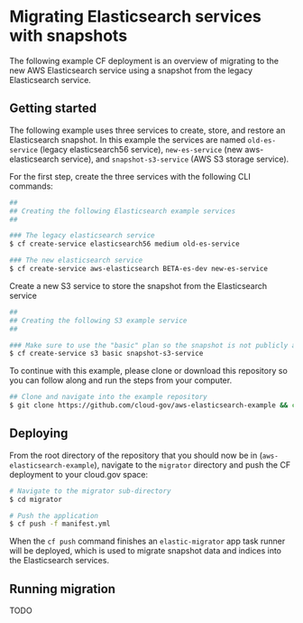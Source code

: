 Migrating Elasticsearch services with snapshots
===============================================

The following example CF deployment is an overview of migrating to the new AWS Elasticsearch service using a snapshot from the legacy Elasticsearch service.

## Getting started

The following example uses three services to create, store, and restore an Elasticsearch snapshot. In this example the services are named `old-es-service` (legacy elasticsearch56 service), `new-es-service` (new aws-elasticsearch service), and `snapshot-s3-service` (AWS S3 storage service).

For the first step, create the three services with the following CLI commands:

```bash
##
## Creating the following Elasticsearch example services
##

### The legacy elasticsearch service
$ cf create-service elasticsearch56 medium old-es-service

### The new elasticsearch service
$ cf create-service aws-elasticsearch BETA-es-dev new-es-service
```

Create a new S3 service to store the snapshot from the Elasticsearch service

```bash
##
## Creating the following S3 example service
##

### Make sure to use the "basic" plan so the snapshot is not publicly available
$ cf create-service s3 basic snapshot-s3-service
```

To continue with this example, please clone or download this repository so you can follow along and run the steps from your computer.

```bash
## Clone and navigate into the example repository
$ git clone https://github.com/cloud-gov/aws-elasticsearch-example && cd aws-elasticsearch-example
```

## Deploying

From the root directory of the repository that you should now be in (`aws-elasticsearch-example`), navigate to the `migrator` directory and push the CF deployment to your cloud.gov space:

```bash
# Navigate to the migrator sub-directory
$ cd migrator

# Push the application
$ cf push -f manifest.yml
```

When the `cf push` command finishes an `elastic-migrator` app task runner will be deployed, which is used to migrate snapshot data and indices into the Elasticsearch services.

## Running migration

TODO
